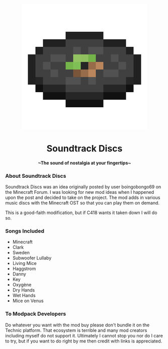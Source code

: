 <p align="center">
  <img src="https://github.com/thenamesnano/Soundtrack-Discs/blob/forge-1.19.2/src/main/resources/icon.png"/>
</p>
<h1 align="center">Soundtrack Discs</h1>
<h4 align="center">~The sound of nostalgia at your fingertips~</h4>
<div></div>

<h3>About Soundtrack Discs</h3>
<p>Soundtrack Discs was an idea originally posted by user boingobongo69 on the Minecraft Forum.
I was looking for new mod ideas when I happened upon the post and decided to take on the project.
The mod adds in various music discs with the Minecraft OST so that you can play them on demand.</p>
<p>This is a good-faith modification, but if C418 wants it taken down I will do so.</p>

<h3>Songs Included</h3>
<ul>
<li>Minecraft</li>
<li>Clark</li>
<li>Sweden</li>
<li>Subwoofer Lullaby</li>
<li>Living Mice</li>
<li>Haggstrom</li>
<li>Danny</li>
<li>Key</li>
<li>Oxygène</li>
<li>Dry Hands</li>
<li>Wet Hands</li>
<li>Mice on Venus</li>
</ul>

<h3>To Modpack Developers</h3>
<p>Do whatever you want with the mod buy please don't bundle it on the Technic platform.
That ecosystem is terrible and many mod creators including myself do not support it.
Ultimately I cannot stop you nor do I care to try, but if you want to do right by me then credit with links is appreciated.</p>
